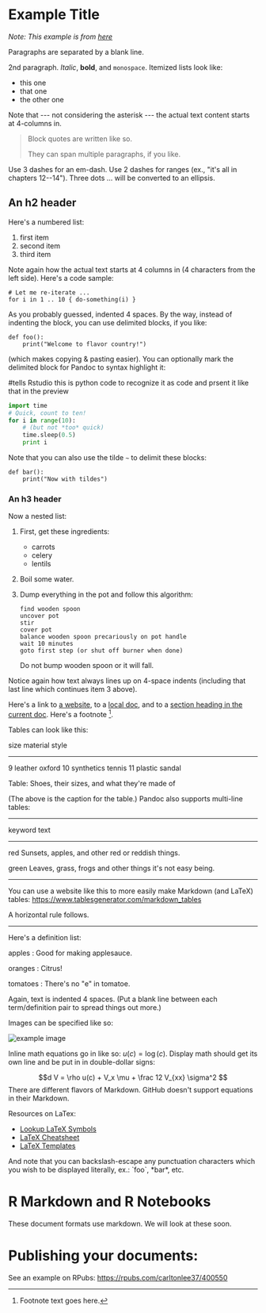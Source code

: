 Example Title
=============

*Note: This example is from [here](https://gist.github.com/rt2zz/e0a1d6ab2682d2c47746950b84c0b6ee#file-markdown-sample-md)*

Paragraphs are separated by a blank line.

2nd paragraph. *Italic*, **bold**, and `monospace`. Itemized lists
look like:

  * this one
  * that one
  * the other one

Note that --- not considering the asterisk --- the actual text
content starts at 4-columns in.

> Block quotes are
> written like so.
>
> They can span multiple paragraphs,
> if you like.

Use 3 dashes for an em-dash. Use 2 dashes for ranges (ex., "it's all
in chapters 12--14"). Three dots ... will be converted to an ellipsis.


An h2 header
------------

Here's a numbered list:

 1. first item
 2. second item
 3. third item

Note again how the actual text starts at 4 columns in (4 characters
from the left side). Here's a code sample:

    # Let me re-iterate ...
    for i in 1 .. 10 { do-something(i) }

As you probably guessed, indented 4 spaces. By the way, instead of
indenting the block, you can use delimited blocks, if you like:

```
def foo():
    print("Welcome to flavor country!")
```

(which makes copying & pasting easier). You can optionally mark the
delimited block for Pandoc to syntax highlight it:


#tells Rstudio this is python code to recognize it as code and prsent it like that in the preview
```python 
import time
# Quick, count to ten!
for i in range(10):
    # (but not *too* quick)
    time.sleep(0.5)
    print i
```

Note that you can also use the tilde `~` to delimit these blocks:

~~~
def bar():
    print("Now with tildes")
~~~


### An h3 header ###

Now a nested list:

 1. First, get these ingredients:

      * carrots
      * celery
      * lentils

 2. Boil some water.

 3. Dump everything in the pot and follow
    this algorithm:

        find wooden spoon
        uncover pot
        stir
        cover pot
        balance wooden spoon precariously on pot handle
        wait 10 minutes
        goto first step (or shut off burner when done)

    Do not bump wooden spoon or it will fall.

Notice again how text always lines up on 4-space indents (including
that last line which continues item 3 above).

Here's a link to [a website](https://github.com/jmbejara/bfi-reu-2018), to a [local
doc](../README.md), and to a [section heading in the current
doc](#an-h2-header). Here's a footnote [^1].

[^1]: Footnote text goes here.

Tables can look like this:

size  material      style
----  ------------  ------------
9     leather       oxford
10    synthetics    tennis
11    plastic       sandal   

Table: Shoes, their sizes, and what they're made of

(The above is the caption for the table.) Pandoc also supports
multi-line tables:

--------  -----------------------
keyword   text
--------  -----------------------
red       Sunsets, apples, and
          other red or reddish
          things.

green     Leaves, grass, frogs
          and other things it's
          not easy being.
--------  -----------------------

You can use a website like this to more easily make Markdown (and LaTeX) tables: https://www.tablesgenerator.com/markdown_tables


A horizontal rule follows.

***

Here's a definition list:

apples
  : Good for making applesauce.
  
oranges
  : Citrus!
  
tomatoes
  : There's no "e" in tomatoe.

Again, text is indented 4 spaces. (Put a blank line between each
term/definition pair to spread things out more.)

Images can be specified like so:

![example image](example-image.png "An exemplary image")

Inline math equations go in like so: $u(c) = \log(c)$. Display
math should get its own line and be put in in double-dollar signs:

$$d V = \rho u(c) + V_x \mu + \frac 12 V_{xx} \sigma^2 $$
There are different flavors of Markdown. GitHub doesn't support equations in their Markdown.

Resources on LaTex:

  - [Lookup LaTeX Symbols](http://detexify.kirelabs.org/classify.html)
  - [LaTeX Cheatsheet](https://wch.github.io/latexsheet/)
  - [LaTeX Templates](https://www.sharelatex.com/templates)

And note that you can backslash-escape any punctuation characters
which you wish to be displayed literally, ex.: \`foo\`, \*bar\*, etc.

# R Markdown and R Notebooks

These document formats use markdown. We will look at these soon.

# Publishing your documents:

See an example on RPubs: https://rpubs.com/carltonlee37/400550
